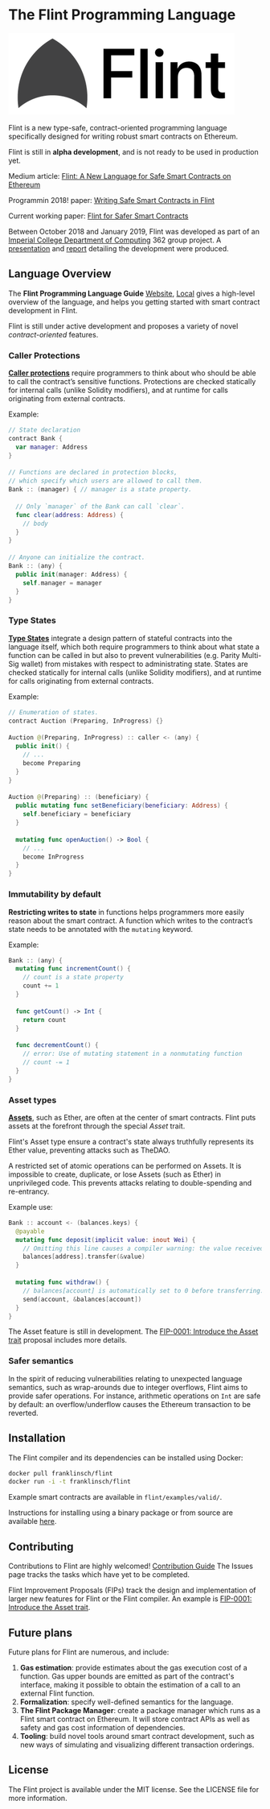 # The Flint Programming Language

![](.gitbook/assets/flint_small.png)

Flint is a new type-safe, contract-oriented programming language specifically designed for writing robust smart contracts on Ethereum.

Flint is still in **alpha development**, and is not ready to be used in production yet.

Medium article: [Flint: A New Language for Safe Smart Contracts on Ethereum](https://medium.com/@fschrans/flint-a-new-language-for-safe-smart-contracts-on-ethereum-a5672137a5c7)

Programmin 2018! paper: [Writing Safe Smart Contracts in Flint](https://dl.acm.org/citation.cfm?doid=3191697.3213790)

Current working paper: [Flint for Safer Smart Contracts](https://arxiv.org/abs/1904.06534)

Between October 2018 and January 2019, Flint was developed as part of an [Imperial College Department of Computing](https://www.doc.ic.ac.uk) 362 group project. A [presentation](https://github.com/flintlang/flint/tree/b91d1302b839d7fda5fc8132c538084c3c6a0fd7/docs/pdf/2018-362-Presentation.pdf) and [report](https://github.com/flintlang/flint/tree/b91d1302b839d7fda5fc8132c538084c3c6a0fd7/docs/pdf/2018-362-Report.pdf) detailing the development were produced.

## Language Overview

The **Flint Programming Language Guide** [Website](https://docs.flintlang.org), [Local](docs/language_guide.md) gives a high-level overview of the language, and helps you getting started with smart contract development in Flint.

Flint is still under active development and proposes a variety of novel _contract-oriented_ features.

### Caller Protections

[**Caller protections**](https://docs.flintlang.org/caller-protections) require programmers to think about who should be able to call the contract’s sensitive functions. Protections are checked statically for internal calls \(unlike Solidity modifiers\), and at runtime for calls originating from external contracts.

Example:

```swift
// State declaration
contract Bank {
  var manager: Address
}

// Functions are declared in protection blocks,
// which specify which users are allowed to call them.
Bank :: (manager) { // manager is a state property.

  // Only `manager` of the Bank can call `clear`.
  func clear(address: Address) {
    // body
  }
}

// Anyone can initialize the contract.
Bank :: (any) {
  public init(manager: Address) {
    self.manager = manager
  }
}
```

### Type States

[**Type States**](docs/language_guide.md#type-states) integrate a design pattern of stateful contracts into the language itself, which both require programmers to think about what state a function can be called in but also to prevent vulnerabilities \(e.g. Parity Multi-Sig wallet\) from mistakes with respect to administrating state. States are checked statically for internal calls \(unlike Solidity modifiers\), and at runtime for calls originating from external contracts.

Example:

```swift
// Enumeration of states.
contract Auction (Preparing, InProgress) {}

Auction @(Preparing, InProgress) :: caller <- (any) {
  public init() {
    // ...
    become Preparing
  }
}

Auction @(Preparing) :: (beneficiary) {
  public mutating func setBeneficiary(beneficiary: Address) {
    self.beneficiary = beneficiary
  }

  mutating func openAuction() -> Bool {
    // ...
    become InProgress
  }
}
```

### Immutability by default

**Restricting writes to state** in functions helps programmers more easily reason about the smart contract. A function which writes to the contract’s state needs to be annotated with the `mutating` keyword.

Example:

```swift
Bank :: (any) {
  mutating func incrementCount() {
    // count is a state property
    count += 1
  }

  func getCount() -> Int {
    return count
  }

  func decrementCount() {
    // error: Use of mutating statement in a nonmutating function
    // count -= 1
  }
}
```

### Asset types

[**Assets**](docs/language_guide.md#assets), such as Ether, are often at the center of smart contracts. Flint puts assets at the forefront through the special _Asset_ trait.

Flint's Asset type ensure a contract's state always truthfully represents its Ether value, preventing attacks such as TheDAO.

A restricted set of atomic operations can be performed on Assets. It is impossible to create, duplicate, or lose Assets \(such as Ether\) in unprivileged code. This prevents attacks relating to double-spending and re-entrancy.

Example use:

```swift
Bank :: account <- (balances.keys) {
  @payable
  mutating func deposit(implicit value: inout Wei) {
    // Omitting this line causes a compiler warning: the value received should be recorded.
    balances[address].transfer(&value)
  }

  mutating func withdraw() {
    // balances[account] is automatically set to 0 before transferring.
    send(account, &balances[account])
  }
}
```

The Asset feature is still in development. The [FIP-0001: Introduce the Asset trait](proposals/0001-asset-trait.md) proposal includes more details.

### Safer semantics

In the spirit of reducing vulnerabilities relating to unexpected language semantics, such as wrap-arounds due to integer overflows, Flint aims to provide safer operations. For instance, arithmetic operations on `Int` are safe by default: an overflow/underflow causes the Ethereum transaction to be reverted.

## Installation

The Flint compiler and its dependencies can be installed using Docker:

```bash
docker pull franklinsch/flint
docker run -i -t franklinsch/flint
```

Example smart contracts are available in `flint/examples/valid/`.

Instructions for installing using a binary package or from source are available [here](https://docs.flintlang.org/installation).

## Contributing

Contributions to Flint are highly welcomed! [Contribution Guide](contributing.md) The Issues page tracks the tasks which have yet to be completed.

Flint Improvement Proposals \(FIPs\) track the design and implementation of larger new features for Flint or the Flint compiler. An example is [FIP-0001: Introduce the Asset trait](proposals/0001-asset-trait.md).

## Future plans

Future plans for Flint are numerous, and include:

1. **Gas estimation**: provide estimates about the gas execution cost of a function. Gas upper bounds are emitted as part of the contract's interface, making it possible to obtain the estimation of a call to an external Flint function.
2. **Formalization**: specify well-defined semantics for the language.
3. **The Flint Package Manager**: create a package manager which runs as a Flint smart contract on Ethereum. It will store contract APIs as well as safety and gas cost information of dependencies.
4. **Tooling**: build novel tools around smart contract development, such as new ways of simulating and visualizing different transaction orderings.

## License

The Flint project is available under the MIT license. See the LICENSE file for more information.

